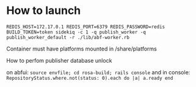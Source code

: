 # How to launch

```REDIS_HOST=172.17.0.1 REDIS_PORT=6379 REDIS_PASSWORD=redis BUILD_TOKEN=token sidekiq -c 1 -q publish_worker -q publish_worker_default -r ./lib/abf-worker.rb```

Container must have platforms mounted in /share/platforms


How to perfom publisher database unlock

on abfui:
```source envfile; cd rosa-build; rails console```
and in console:
```RepositoryStatus.where.not(status: 0).each do |a| a.ready end```
